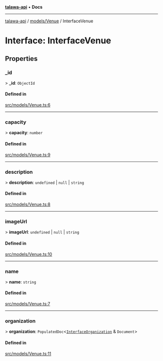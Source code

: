 [**talawa-api**](../../../README.md) • **Docs**

***

[talawa-api](../../../modules.md) / [models/Venue](../README.md) / InterfaceVenue

# Interface: InterfaceVenue

## Properties

### \_id

\> **\_id**: `ObjectId`

#### Defined in

[src/models/Venue.ts:6](https://github.com/PalisadoesFoundation/talawa-api/blob/92443bb6a5ff3ed66457149a509401986a82e570/src/models/Venue.ts#L6)

***

### capacity

\> **capacity**: `number`

#### Defined in

[src/models/Venue.ts:9](https://github.com/PalisadoesFoundation/talawa-api/blob/92443bb6a5ff3ed66457149a509401986a82e570/src/models/Venue.ts#L9)

***

### description

\> **description**: `undefined` \| `null` \| `string`

#### Defined in

[src/models/Venue.ts:8](https://github.com/PalisadoesFoundation/talawa-api/blob/92443bb6a5ff3ed66457149a509401986a82e570/src/models/Venue.ts#L8)

***

### imageUrl

\> **imageUrl**: `undefined` \| `null` \| `string`

#### Defined in

[src/models/Venue.ts:10](https://github.com/PalisadoesFoundation/talawa-api/blob/92443bb6a5ff3ed66457149a509401986a82e570/src/models/Venue.ts#L10)

***

### name

\> **name**: `string`

#### Defined in

[src/models/Venue.ts:7](https://github.com/PalisadoesFoundation/talawa-api/blob/92443bb6a5ff3ed66457149a509401986a82e570/src/models/Venue.ts#L7)

***

### organization

\> **organization**: `PopulatedDoc`\<[`InterfaceOrganization`](../../Organization/interfaces/InterfaceOrganization.md) & `Document`\>

#### Defined in

[src/models/Venue.ts:11](https://github.com/PalisadoesFoundation/talawa-api/blob/92443bb6a5ff3ed66457149a509401986a82e570/src/models/Venue.ts#L11)
